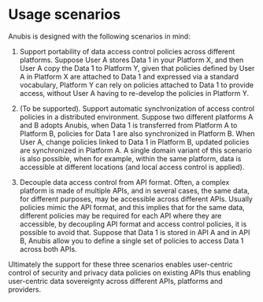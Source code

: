 # Usage scenarios

Anubis is designed with the following scenarios in mind:

1. Support portability of data access control policies across different
  platforms. Suppose User A stores Data 1 in your Platform X, and then User A
  copy the Data 1 to Platform Y, given that policies defined by User A in
  Platform X are attached to Data 1 and expressed via a standard vocabulary,
  Platform Y can rely on policies attached to Data 1 to provide access,
  without User A having to re-develop the policies in Platform Y.

1. (To be supported). Support automatic synchronization of access control
  policies in a distributed environment. Suppose two different platforms
  A and B adopts Anubis, when Data 1 is transferred from Platform A to
  Platform B, policies for Data 1 are also synchronized in Platform B.
  When User A, change policies linked to Data 1 in Platform B, updated policies
  are synchronized in Platform A. A single domain variant of this scenario
  is also possible, when for example, within the same platform, data is
  accessible at different locations (and local access control is applied).

1. Decouple data access control from API format. Often, a complex platform
  is made of multiple APIs, and in several cases, the same data, for different
  purposes, may be accessible across different APIs. Usually policies mimic
  the API format, and this implies that for the same data, different policies
  may be required for each API where they are accessible, by decoupling API
  format and access control policies, it is possible to avoid that.
  Suppose that Data 1 is stored in API A and in API B, Anubis allow you
  to define a single set of policies to access Data 1 across both APIs.

Ultimately the support for these three scenarios enables user-centric control
of security and privacy data policies on existing APIs thus enabling
user-centric data sovereignty across different APIs, platforms and providers.